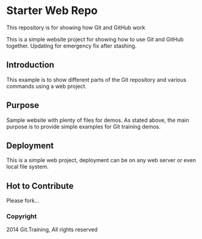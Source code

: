 # Starter Web Repo

This repository is for showing how Git and GitHub work

This is a simple website project for
showing how to use Git and GitHub together.
Updating for emergency fix after stashing.

## Introduction

This example is to show different parts
of the Git repository and various commands
using a web project.

## Purpose

Sample website with plenty of files for demos.
As stated above, the main purpose is to
provide simple examples for Git training
demos.

## Deployment

This is a simple web project, deployment
can be on any web server or even local
file system.

## Hot to Contribute

Please fork...

### Copyright
2014 Git.Training, All rights reserved